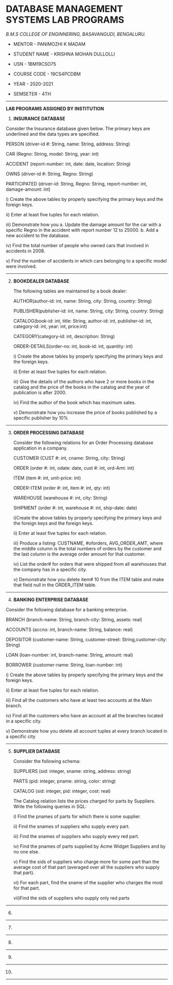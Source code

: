 # DATABASE MANAGEMENT SYSTEMS LAB PROGRAMS





*B.M.S COLLEGE OF ENGINNERING, BASAVANGUDI, BENGALURU.*

* MENTOR - PANIMOZHI K MADAM 

* STUDENT NAME - KRISHNA MOHAN DULLOLLI

* USN - 1BM19CSO75

* COURSE CODE - 19CS4PCDBM

* YEAR - 2020-2021

* SEMSETER - 4TH


***********************************************************************








******LAB PROGRAMS ASSIGNED BY INSTITUTION******










1)   **INSURANCE DATABASE**

   Consider the Insurance database given below. The primary keys are underlined and the data types are specified.
    
   PERSON (driver-id #: String, name: String, address: String)
   
   CAR (Regno: String, model: String, year: int)
   
   ACCIDENT (report-number: int, date: date, location: String)
   
   OWNS (driver-id #: String, Regno: String)
   
   PARTICIPATED (driver-id: String, Regno: String, report-number: int, damage-amount: int)
   
   i) Create the above tables by properly specifying the primary keys and the foreign keys.
   
   ii) Enter at least five tuples for each relation.
   
   iii) Demonstrate how you
        a. Update the damage amount for the car with a specific Regno in the accident with report number 12 to 25000.
        b. Add a new accident to the database.
        
   iv) Find the total number of people who owned cars that involved in accidents in 2008.
   
   v) Find the number of accidents in which cars belonging to a specific model were involved.

----------------------------------------------------------------------------------------------------

2) **BOOKDEALER DATABASE**
 
   The following tables are maintained by a book dealer:
   
   AUTHOR(author-id: int, name: String, city: String, country: String)
   
   PUBLISHER(publisher-id: int, name: String, city: String, country: String)
   
   CATALOG(book-id: int, title: String, author-id: int, publisher-id: int, category-id: int, year: int, price:int)
   
   CATEGORY(category-id: int, description: String)
   
   ORDER-DETAILS(order-no: int, book-id: int, quantity: int)
   
   i) Create the above tables by properly specifying the primary keys and the foreign keys.
   
   ii) Enter at least five tuples for each relation.
   
   iii) Give the details of the authors who have 2 or more books in the catalog and the price of the books in the catalog and the year of publication is after 2000.
   
   iv) Find the author of the book which has maximum sales.
   
   v) Demonstrate how you increase the price of books published by a specific publisher by 10%

----------------------------------------------------------------------------------------------------

3) **ORDER PROCESSING DATABASE**
  
   Consider the following relations for an Order Processing database application in a company.
   
   CUSTOMER (CUST #: int, cname: String, city: String)
   
   ORDER (order #: int, odate: date, cust #: int, ord-Amt: int)
   
   ITEM (item #: int, unit-price: int)
   
   ORDER-ITEM (order #: int, item #: int, qty: int)
   
   WAREHOUSE (warehouse #: int, city: String)
   
   SHIPMENT (order #: int, warehouse #: int, ship-date: date)
   
   i)Create the above tables by properly specifying the primary keys and the foreign keys and the foreign keys.
   
   ii) Enter at least five tuples for each relation.
   
   iii) Produce a listing: CUSTNAME, #oforders, AVG_ORDER_AMT, where the middle column is the total numbers of orders by the customer and the last column is the average order
   amount for that customer.
   
   iv) List the order# for orders that were shipped from all warehouses that the company has in a specific city.
   
   v) Demonstrate how you delete item# 10 from the ITEM table and make that field null in the ORDER_ITEM table.


----------------------------------------------------------------------------------------------------

4)  **BANKING ENTERPRISE DATABASE**
  
   Consider the following database for a banking enterprise.
   
   BRANCH (branch-name: String, branch-city: String, assets: real)
   
   ACCOUNTS (accno: int, branch-name: String, balance: real)
   
   DEPOSITOR (customer-name: String, customer-street: String,customer-city: String)
   
   LOAN (loan-number: int, branch-name: String, amount: real)
   
   BORROWER (customer-name: String, loan-number: int)
   
   i) Create the above tables by properly specifying the primary keys and the foreign keys.
   
   ii) Enter at least five tuples for each relation.
   
   iii) Find all the customers who have at least two accounts at the Main branch.
   
   iv) Find all the customers who have an account at all the branches located in a specific city.
   
   v) Demonstrate how you delete all account tuples at every branch located in a specific city

----------------------------------------------------------------------------------------------------
5) **SUPPLIER DATABASE**
   
   Consider the following schema:
   
   SUPPLIERS (sid: integer, sname: string, address: string)
   
   PARTS (pid: integer, pname: string, color: string)
   
   CATALOG (sid: integer, pid: integer, cost: real)
   
   The Catalog relation lists the prices charged for parts by Suppliers. Write the following queries in SQL:
   
   i) Find the pnames of parts for which there is some supplier.
   
   ii) Find the snames of suppliers who supply every part.
   
   iii) Find the snames of suppliers who supply every red part.
   
   iv) Find the pnames of parts supplied by Acme Widget Suppliers and by no one else.
   
   v) Find the sids of suppliers who charge more for some part than the average cost of that part (averaged over all the suppliers who supply that part).
   
   vi) For each part, find the sname of the supplier who charges the most for that part.
   
   vii)Find the sids of suppliers who supply only red parts


----------------------------------------------------------------------------------------------------
6) 

----------------------------------------------------------------------------------------------------
7) 


----------------------------------------------------------------------------------------------------

8) 


----------------------------------------------------------------------------------------------------
9) 

----------------------------------------------------------------------------------------------------
10) 
 
 
----------------------------------------------------------------------------------------------------

